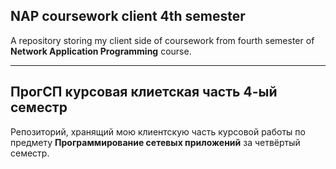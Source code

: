 ## NAP coursework client 4th semester
A repository storing my client side of coursework from fourth semester of **Network Application Programming** course.

---

## ПрогСП курсовая клиетская часть 4-ый семестр
Репозиторий, хранящий мою клиентскую часть курсовой работы по предмету **Программирование сетевых приложений** за четвёртый семестр.
